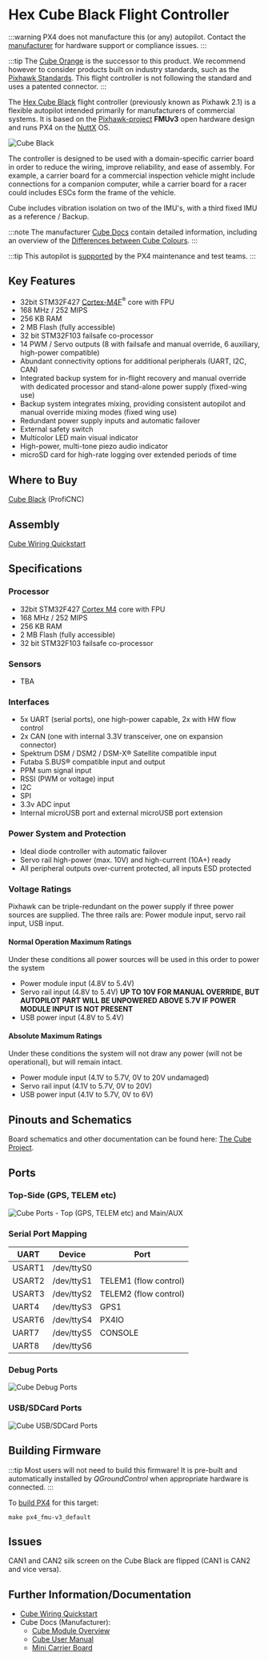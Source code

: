 # Hex Cube Black Flight Controller

:::warning
PX4 does not manufacture this (or any) autopilot.
Contact the [manufacturer](https://cubepilot.org/#/home) for hardware support or compliance issues.
:::

:::tip
The [Cube Orange](../cubepilot_cube_orange.md) is the successor to this product. We recommend however to consider products built on industry standards, such as the [Pixhawk Standards](autopilot_pixhawk_standard.md). This flight controller is not following the standard and uses a patented connector.
:::

The [Hex Cube Black](http://www.proficnc.com/61-system-kits2) flight controller (previously known as Pixhawk 2.1) is a flexible autopilot intended primarily for manufacturers of commercial systems. 
It is based on the [Pixhawk-project](https://pixhawk.org/) **FMUv3** open hardware design and runs PX4 on the [NuttX](http://nuttx.org) OS.

![Cube Black](../../assets/flight_controller/cube/cube_black_hero.png)

The controller is designed to be used with a domain-specific carrier board in order to reduce the wiring, improve reliability, and ease of assembly.
For example, a carrier board for a commercial inspection vehicle might include connections for a companion computer, 
while a carrier board for a racer could includes ESCs form the frame of the vehicle.

Cube includes vibration isolation on two of the IMU's, with a third fixed IMU as a reference / Backup.

:::note
The manufacturer [Cube Docs](https://docs.cubepilot.org/user-guides/autopilot/the-cube-module-overview) contain detailed information, including an overview of the [Differences between Cube Colours](https://docs.cubepilot.org/user-guides/autopilot/the-cube-module-overview#differences-between-cube-colours).
:::

:::tip
This autopilot is [supported](../flight_controller/autopilot_pixhawk_standard.md) by the PX4 maintenance and test teams.
:::


## Key Features

* 32bit STM32F427 [Cortex-M4F](http://en.wikipedia.org/wiki/ARM_Cortex-M#Cortex-M4)<sup>&reg;</sup> core with FPU
* 168 MHz / 252 MIPS 
* 256 KB RAM
* 2 MB Flash \(fully accessible\)
* 32 bit STM32F103 failsafe co-processor
* 14 PWM / Servo outputs (8 with failsafe and manual override, 6 auxiliary, high-power compatible)
* Abundant connectivity options for additional peripherals (UART, I2C, CAN)
* Integrated backup system for in-flight recovery and manual override with dedicated processor and stand-alone power supply (fixed-wing use)
* Backup system integrates mixing, providing consistent autopilot and manual override mixing modes (fixed wing use)
* Redundant power supply inputs and automatic failover
* External safety switch
* Multicolor LED main visual indicator
* High-power, multi-tone piezo audio indicator
* microSD card for high-rate logging over extended periods of time


<span id="stores"></span>
## Where to Buy

[Cube Black](http://www.proficnc.com/61-system-kits) (ProfiCNC)

## Assembly

[Cube Wiring Quickstart](../assembly/quick_start_cube.md)


## Specifications

### Processor

* 32bit STM32F427 [Cortex M4](http://en.wikipedia.org/wiki/ARM_Cortex-M#Cortex-M4) core with FPU
* 168 MHz / 252 MIPS 
* 256 KB RAM
* 2 MB Flash (fully accessible)
* 32 bit STM32F103 failsafe co-processor

### Sensors

* TBA

### Interfaces

* 5x UART (serial ports), one high-power capable, 2x with HW flow control
* 2x CAN (one with internal 3.3V transceiver, one on expansion connector)
* Spektrum DSM / DSM2 / DSM-X® Satellite compatible input
* Futaba S.BUS® compatible input and output
* PPM sum signal input
* RSSI (PWM or voltage) input
* I2C
* SPI
* 3.3v ADC input
* Internal microUSB port and external microUSB port extension

### Power System and Protection

* Ideal diode controller with automatic failover
* Servo rail high-power (max. 10V) and high-current (10A+) ready
* All peripheral outputs over-current protected, all inputs ESD protected


### Voltage Ratings

Pixhawk can be triple-redundant on the power supply if three power sources are supplied. The three rails are: Power module input, servo rail input, USB input.

#### Normal Operation Maximum Ratings

Under these conditions all power sources will be used in this order to power the system

- Power module input (4.8V to 5.4V)
- Servo rail input (4.8V to 5.4V) **UP TO 10V FOR MANUAL OVERRIDE, BUT AUTOPILOT PART WILL BE UNPOWERED ABOVE 5.7V IF POWER MODULE INPUT IS NOT PRESENT**
- USB power input (4.8V to 5.4V)

#### Absolute Maximum Ratings

Under these conditions the system will not draw any power (will not be operational), but will remain intact.

- Power module input (4.1V to 5.7V, 0V to 20V undamaged)
- Servo rail input (4.1V to 5.7V, 0V to 20V)
- USB power input (4.1V to 5.7V, 0V to 6V)


## Pinouts and Schematics

Board schematics and other documentation can be found here: [The Cube Project](https://github.com/proficnc/The-Cube).

## Ports

### Top-Side (GPS, TELEM etc)

![Cube Ports - Top (GPS, TELEM etc) and Main/AUX](../../assets/flight_controller/cube/cube_ports_top_main.jpg)

<span id="serial_ports"></span>
### Serial Port Mapping

UART | Device | Port
--- | --- | ---
USART1 | /dev/ttyS0 | <!-- IO debug? -->
USART2 | /dev/ttyS1 | TELEM1 (flow control)
USART3 | /dev/ttyS2 | TELEM2 (flow control)
UART4  | /dev/ttyS3 | GPS1
USART6 | /dev/ttyS4 | PX4IO
UART7  | /dev/ttyS5 | CONSOLE
UART8  | /dev/ttyS6 | <!-- unknown -->

<!-- Note: Got ports using https://github.com/PX4/px4_user_guide/pull/672#issuecomment-598198434 -->
<!-- This originally said " **TEL4:** /dev/ttyS6 (ttyS4 UART):  **Note** `TEL4` is labeled as `GPS2` on Cube." -->


### Debug Ports

![Cube Debug Ports](../../assets/flight_controller/cube/cube_ports_debug.jpg)

### USB/SDCard Ports

![Cube USB/SDCard Ports](../../assets/flight_controller/cube/cube_ports_usb_sdcard.jpg)


## Building Firmware

:::tip
Most users will not need to build this firmware!
It is pre-built and automatically installed by *QGroundControl* when appropriate hardware is connected.
:::

To [build PX4](../dev_setup/building_px4.md) for this target:
```
make px4_fmu-v3_default
```

## Issues

CAN1 and CAN2 silk screen on the Cube Black are flipped (CAN1 is CAN2 and vice versa). 

## Further Information/Documentation

- [Cube Wiring Quickstart](../assembly/quick_start_cube.md)
- Cube Docs (Manufacturer):
  - [Cube Module Overview](https://docs.cubepilot.org/user-guides/autopilot/the-cube-module-overview)
  - [Cube User Manual](https://docs.cubepilot.org/user-guides/autopilot/the-cube-user-manual)
  - [Mini Carrier Board](https://docs.cubepilot.org/user-guides/carrier-boards/mini-carrier-board)
